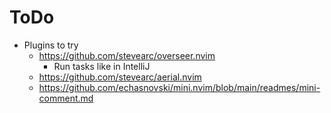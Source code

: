 ToDo
=====

* Plugins to try
  * https://github.com/stevearc/overseer.nvim
    * Run tasks like in IntelliJ
  * https://github.com/stevearc/aerial.nvim
  * https://github.com/echasnovski/mini.nvim/blob/main/readmes/mini-comment.md
